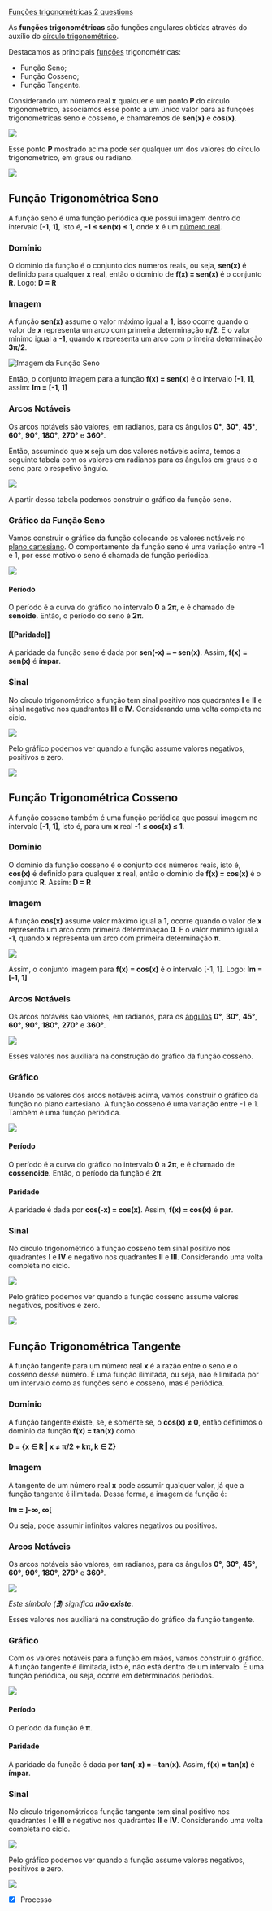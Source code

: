 [Funções trigonométricas 2 questions](Fun%C3%A7%C3%B5es%20trigonom%C3%A9tricas%202%20questions.md)

As **funções trigonométricas** são funções angulares obtidas através do auxílio do [círculo trigonométrico](https://matematicabasica.net/circulo-trigonometrico/).

Destacamos as principais [funções](https://matematicabasica.net/funcao/) trigonométricas:

*   Função Seno;
*   Função Cosseno;
*   Função Tangente.

Considerando um número real **x** qualquer e um ponto **P** do círculo trigonométrico, associamos esse ponto a um único valor para as funções trigonométricas seno e cosseno, e chamaremos de **sen(x)** e **cos(x)**.

![](Imagens/Pasted%20image%2020201021113410.png)

Esse ponto **P** mostrado acima pode ser qualquer um dos valores do círculo trigonométrico, em graus ou radiano.

![](Imagens/Pasted%20image%2020201021113425.png)

Função Trigonométrica Seno
--------------------------

A função seno é uma função periódica que possui imagem dentro do intervalo **\[-1, 1\]**, isto é, **\-1 ≤ sen(x) ≤ 1**, onde **x** é um [número real](https://matematicabasica.net/numeros-reais/).

### Domínio

O domínio da função é o conjunto dos números reais, ou seja, **sen(x)** é definido para qualquer **x** real, então o domínio de **f(x) = sen(x)** é o conjunto **R**. Logo: **D = R**

### Imagem

A função **sen(x)** assume o valor máximo igual a **1**, isso ocorre quando o valor de **x** representa um arco com primeira determinação **π/2**. E o valor mínimo igual a **\-1**, quando **x** representa um arco com primeira determinação **3π/2**.

![Imagem da Função Seno](https://matematicabasica.net/wp-content/uploads/2019/02/funcoes-trigonometricas-3.png)

Então, o conjunto imagem para a função **f(x) = sen(x)** é o intervalo **\[-1, 1\]**, assim: **Im = \[-1, 1\]**

### Arcos Notáveis

Os arcos notáveis são valores, em radianos, para os ângulos **0°**, **30°**, **45°**, **60°**, **90°**, **180°**, **270°** e **360°**.

Então, assumindo que **x** seja um dos valores notáveis acima, temos a seguinte tabela com os valores em radianos para os ângulos em graus e o seno para o respetivo ângulo.

![](Imagens/Pasted%20image%2020201021113722.png)

A partir dessa tabela podemos construir o gráfico da função seno.

### Gráfico da Função Seno

Vamos construir o gráfico da função colocando os valores notáveis no [plano cartesiano](https://matematicabasica.net/plano-cartesiano/). O comportamento da função seno é uma variação entre -1 e 1, por esse motivo o seno é chamada de função periódica.

![](Imagens/Pasted%20image%2020201021114107.png)

#### Período

O período é a curva do gráfico no intervalo **0** a **2π**, e é chamado de **senoide**. Então, o período do seno é **2π**.

#### [[Paridade]]

A paridade da função seno é dada por **sen(-x) = – sen(x)**. Assim, **f(x) = sen(x)** é **ímpar**.

### Sinal

No círculo trigonométrico a função tem sinal positivo nos quadrantes **I** e **II** e sinal negativo nos quadrantes **III** e **IV**. Considerando uma volta completa no ciclo.

![](Imagens/Pasted%20image%2020201021114115.png)

Pelo gráfico podemos ver quando a função assume valores negativos, positivos e zero.

![](Imagens/Pasted%20image%2020201021114122.png)

Função Trigonométrica Cosseno
-----------------------------

A função cosseno também é uma função periódica que possui imagem no intervalo **\[-1, 1\]**, isto é, para um **x** real **\-1 ≤ cos(x) ≤ 1**.

### Domínio

O domínio da função cosseno é o conjunto dos números reais, isto é, **cos(x)** é definido para qualquer **x** real, então o domínio de **f(x) = cos(x)** é o conjunto **R**. Assim: **D = R**

### Imagem

A função **cos(x)** assume valor máximo igual a **1**, ocorre quando o valor de **x** representa um arco com primeira determinação **0**. E o valor mínimo igual a **\-1**, quando **x** representa um arco com primeira determinação **π**.

![](Imagens/Pasted%20image%2020201021114137.png)

Assim, o conjunto imagem para **f(x) = cos(x)** é o intervalo \[-1, 1\]. Logo: **Im = \[-1, 1\]**

### Arcos Notáveis

Os arcos notáveis são valores, em radianos, para os [ângulos](https://matematicabasica.net/angulos/) **0°**, **30°**, **45°**, **60°**, **90°**, **180°**, **270°** e **360°**.

![](Imagens/Pasted%20image%2020201021114214.png)

Esses valores nos auxiliará na construção do gráfico da função cosseno.

### Gráfico

Usando os valores dos arcos notáveis acima, vamos construir o gráfico da função no plano cartesiano. A função cosseno é uma variação entre -1 e 1. Também é uma função periódica.

![](Imagens/Pasted%20image%2020201021114235.png)

#### Período

O período é a curva do gráfico no intervalo **0** a **2π**, e é chamado de **cossenoide**. Então, o período da função é **2π**.

#### Paridade

A paridade é dada por **cos(-x) = cos(x)**. Assim, **f(x) = cos(x)** é **par**.

### Sinal

No círculo trigonométrico a função cosseno tem sinal positivo nos quadrantes **I** e **IV** e negativo nos quadrantes **II** e **III**. Considerando uma volta completa no ciclo.

![](Imagens/Pasted%20image%2020201021114243.png)

Pelo gráfico podemos ver quando a função cosseno assume valores negativos, positivos e zero.

![](Imagens/Pasted%20image%2020201021114249.png)

Função Trigonométrica Tangente
------------------------------

A função tangente para um número real **x** é a razão entre o seno e o cosseno desse número. É uma função ilimitada, ou seja, não é limitada por um intervalo como as funções seno e cosseno, mas é periódica.

### Domínio

A função tangente existe, se, e somente se, o **cos(x) ≠ 0**, então definimos o domínio da função **f(x) = tan(x)** como:

**D = {x ∈ R | x ≠ π/2 + kπ, k ∈ Z}**

### Imagem

A tangente de um número real **x** pode assumir qualquer valor, já que a função tangente é ilimitada. Dessa forma, a imagem da função é:

**Im = \]-∞, ∞\[**

Ou seja, pode assumir infinitos valores negativos ou positivos.

### Arcos Notáveis

Os arcos notáveis são valores, em radianos, para os ângulos **0°**, **30°**, **45°**, **60°**, **90°**, **180°**, **270°** e **360°**.

![](Imagens/Pasted%20image%2020201021114321.png)

_Este símbolo (**∄**) significa **não existe**_.

Esses valores nos auxiliará na construção do gráfico da função tangente.

### Gráfico

Com os valores notáveis para a função em mãos, vamos construir o gráfico. A função tangente é ilimitada, isto é, não está dentro de um intervalo. É uma função periódica, ou seja, ocorre em determinados períodos.

![](Imagens/Pasted%20image%2020201021114330.png)

#### Período

O período da função é **π**.

#### Paridade

A paridade da função é dada por **tan(-x) = – tan(x)**. Assim, **f(x) = tan(x)** é **ímpar**.

### Sinal

No círculo trigonométricoa função tangente tem sinal positivo nos quadrantes **I** e **III** e negativo nos quadrantes **II** e **IV**. Considerando uma volta completa no ciclo.

![](Imagens/Pasted%20image%2020201021114340.png)

Pelo gráfico podemos ver quando a função assume valores negativos, positivos e zero.

![](Imagens/Pasted%20image%2020201021114344.png)

- [x] Processo